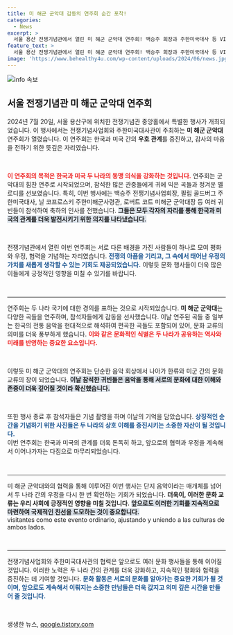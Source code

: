 ```yaml
---
title: 미 해군 군악대 감동의 연주회 순간 포착!
categories:
  - News
excerpt: >
  서울 용산 전쟁기념관에서 열린 미 해군 군악대 연주회! 백승주 회장과 주한미국대사 등 VIP들이 함께한 특별한 순간, 어떤 향연이 펼쳐졌을까? 클릭해서 확인해보세요!
feature_text: >
  서울 용산 전쟁기념관에서 열린 미 해군 군악대 연주회! 백승주 회장과 주한미국대사 등 VIP들이 함께한 특별한 순간, 어떤 향연이 펼쳐졌을까? 클릭해서 확인해보세요!
image: 'https://www.behealthy4u.com/wp-content/uploads/2024/06/news.jpg'
---
```


<p><img src="https://www.behealthy4u.com/wp-content/uploads/2024/06/news.jpg" alt="info 속보" /></p>

<h2 data-ke-size="size26">서울 전쟁기념관 미 해군 군악대 연주회</h2>

<p data-ke-size="size16">2024년 7월 20일, 서울 용산구에 위치한 전쟁기념관 중앙홀에서 특별한 행사가 개최되었습니다. 이 행사에서는 전쟁기념사업회와 주한미국대사관이 주최하는 <b>미 해군 군악대</b> 연주회가 열렸습니다. 이 연주회는 한국과 미국 간의 <b>우호 관계</b>를 증진하고, 감사의 마음을 전하기 위한 뜻깊은 자리였습니다. </p>

<p data-ke-size="size16">&nbsp;</p>

<p><b><span style="color: #ee2323;">이 연주회의 목적은 한국과 미국 두 나라의 동맹 의식을 강화하는 것입니다.</span></b> 연주회는 군악대의 힘찬 연주로 시작되었으며, 참석한 많은 관중들에게 귀에 익은 곡들과 정겨운 멜로디를 선보였습니다. 특히, 이번 행사에는 백승주 전쟁기념사업회장, 필립 골드버그 주한미국대사, 닐 코프로스키 주한미해군사령관, 로버트 코트 미해군 군악대장 등 여러 귀빈들이 참석하여 축하의 인사를 전했습니다. <b><span style="background-color: #21538527;">그들은 모두 각자의 자리를 통해 한국과 미국의 관계를 더욱 발전시키기 위한 의지를 나타냈습니다.</span></b></p>

<p data-ke-size="size16">&nbsp;</p>

<p>전쟁기념관에서 열린 이번 연주회는 서로 다른 배경을 가진 사람들이 하나로 모여 평화와 우정, 협력을 기념하는 자리였습니다. <b><span style="color: #1a5490;">전쟁의 아픔을 기리고, 그 속에서 태어난 우정의 가치를 새롭게 생각할 수 있는 기회도 제공되었습니다.</span></b> 이렇듯 문화 행사들이 더욱 많은 이들에게 긍정적인 영향을 미칠 수 있기를 바랍니다.</p>

<p data-ke-size="size16">&nbsp;</p>

<hr>

<p data-ke-size="size16">연주회는 두 나라 국기에 대한 경의를 표하는 것으로 시작되었습니다. <b>미 해군 군악대</b>는 다양한 곡들을 연주하며, 참석자들에게 감동을 선사했습니다. 이날 연주된 곡들 중 일부는 한국의 전통 음악을 현대적으로 해석하여 편곡한 곡들도 포함되어 있어, 문화 교류의 의미를 더욱 풍부하게 했습니다. <b><span style="color: #ee2323;">이와 같은 문화적인 식별은 두 나라가 공유하는 역사와 미래를 반영하는 중요한 요소입니다.</span></b> 

<p data-ke-size="size16">&nbsp;</p>

<p>이렇듯 미 해군 군악대의 연주회는 단순한 음악 회상에서 나아가 한류와 미군 간의 문화 교류의 장이 되었습니다. <b><span style="background-color: #21538527;">이날 참석한 귀빈들은 음악을 통해 서로의 문화에 대한 이해와 존중이 더욱 깊어질 것이라 확신했습니다.</span></b> </p>

<p data-ke-size="size16">&nbsp;</p>

<p>또한 행사 종료 후 참석자들은 기념 촬영을 하며 이날의 기억을 담았습니다. <b><span style="color: #1a5490;">상징적인 순간을 기념하기 위한 사진들은 두 나라의 상호 이해를 증진시키는 소중한 자산이 될 것입니다.</span></b> <br>
이번 연주회는 한국과 미국의 관계를 더욱 돈독히 하고, 앞으로의 협력과 우정을 계속해서 이어나가자는 다짐으로 마무리되었습니다.</p>

<p data-ke-size="size16">&nbsp;</p>

<hr>

<p data-ke-size="size16">미 해군 군악대와의 협력을 통해 이루어진 이번 행사는 단지 음악이라는 매개체를 넘어서 두 나라 간의 우정을 다시 한 번 확인하는 기회가 되었습니다. <b>더욱이, 이러한 문화 교류는 우리 사회에 긍정적인 영향을 미칠 것입니다.</b> <b><span style="background-color: #21538527;">앞으로도 이러한 기회를 지속적으로 마련하여 국제적인 친선을 도모하는 것이 중요합니다.</span></b> <br> visitantes como este evento ordinario, ajustando y uniendo a las culturas de ambos lados.

<p data-ke-size="size16">&nbsp;</p>

<hr>

<p data-ke-size="size16">전쟁기념사업회와 주한미국대사관의 협력은 앞으로도 여러 문화 행사들을 통해 이어질 것입니다. 이러한 노력은 두 나라 간의 관계를 더욱 강화하고, 지속적인 평화와 협력을 증진하는 데 기여할 것입니다. <b><span style="color: #1a5490;">문화 활동은 서로의 문화를 알아가는 중요한 기회가 될 것이며, 앞으로도 계속해서 이뤄지는 소중한 만남들은 더욱 값지고 의미 깊은 시간을 만들어 줄 것입니다.</span></b></p>

<p data-ke-size="size16">&nbsp;</p>
생생한 뉴스, <a href="https://qoogle.tistory.com" rel="dofollow">qoogle.tistory.com</a>


